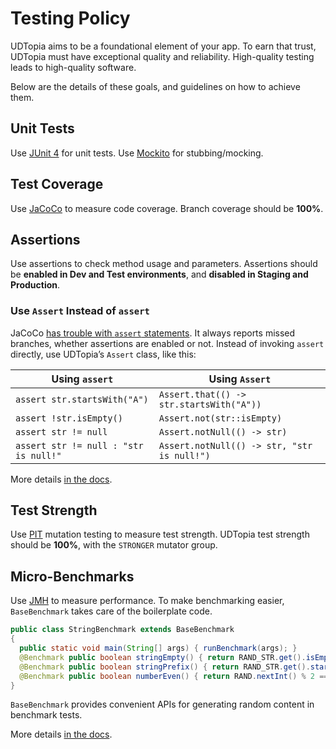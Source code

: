# Testing Policy

UDTopia aims to be a foundational element of your app.
To earn that trust, UDTopia must have exceptional quality and reliability.
High-quality testing leads to high-quality software.

Below are the details of these goals, and guidelines on how to achieve them.

## Unit Tests

Use [JUnit 4][junit] for unit tests.
Use [Mockito][mockito] for stubbing/mocking.

[junit]: https://junit.org/junit4/
[mockito]: https://site.mockito.org

## Test Coverage

Use [JaCoCo][jacoco] to measure code coverage.
Branch coverage should be **100%**.

[jacoco]: https://www.jacoco.org/jacoco/

## Assertions

Use assertions to check method usage and parameters.
Assertions should be **enabled in Dev and Test environments**, and **disabled in Staging and Production**.

### Use `Assert` Instead of `assert`

JaCoCo [has trouble with `assert` statements][asserts].
It always reports missed branches, whether assertions are enabled or not.
Instead of invoking `assert` directly, use UDTopia’s `Assert` class, like this:

[asserts]: https://github.com/jacoco/jacoco/wiki/filtering-JAVAC.ASSERT

| Using `assert`                        | Using `Assert`                              |
|---------------------------------------|---------------------------------------------|
| `assert str.startsWith("A")`          | `Assert.that(() -> str.startsWith("A"))`    |
| `assert !str.isEmpty()`               | `Assert.not(str::isEmpty)`                  |
| `assert str != null`                  | `Assert.notNull(() -> str)`                 |
| `assert str != null : "str is null!"` | `Assert.notNull(() -> str, "str is null!")` |

More details [in the docs](docs/Assert-and-AssertControl.md).

## Test Strength

Use [PIT][pit] mutation testing to measure test strength.
UDTopia test strength should be **100%**, with the `STRONGER` mutator group.

[pit]: https://pitest.org

## Micro-Benchmarks

Use [JMH][jmh] to measure performance.
To make benchmarking easier, `BaseBenchmark` takes care of the boilerplate code.

[jmh]: https://github.com/openjdk/jmh

```java
public class StringBenchmark extends BaseBenchmark
{
  public static void main(String[] args) { runBenchmark(args); }
  @Benchmark public boolean stringEmpty() { return RAND_STR.get().isEmpty(); }
  @Benchmark public boolean stringPrefix() { return RAND_STR.get().startsWith("A"); }
  @Benchmark public boolean numberEven() { return RAND.nextInt() % 2 == 0; }
}
```

`BaseBenchmark` provides convenient APIs for generating random content in benchmark tests.

More details [in the docs](docs/BaseBenchmark.md).

